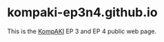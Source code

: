 # kompaki-ep3n4.github.io

This is the [KompAKI](https://kompaki.de/) EP 3 and EP 4 public web page.
